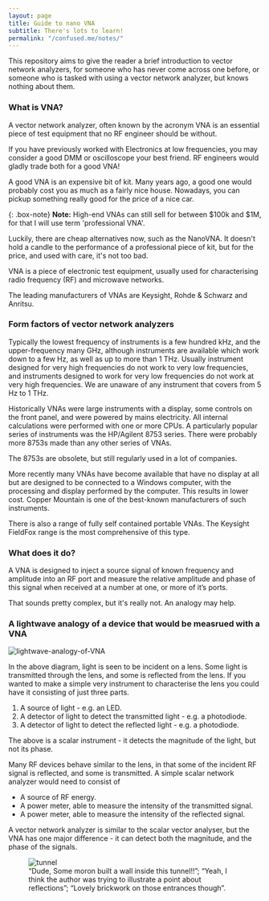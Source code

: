 ```yaml
---
layout: page
title: Guide to nano VNA
subtitle: There's lots to learn!
permalink: "/confused.me/notes/"
---
```


This repository aims to give the reader a brief introduction to vector network analyzers, for someone who has never come across one before, or someone who is tasked with using a vector network analyzer, but knows nothing about them.

### What is VNA?

A vector network analyzer, often known by the acronym VNA is an essential piece of test equipment that no RF engineer should be without.

If you have previously worked with Electronics at low frequencies, you may consider a good DMM or oscilloscope your best friend. RF engineers would gladly trade both for a good VNA!

A good VNA is an expensive bit of kit. Many years ago, a good one would probably cost you as much as a fairly nice house. Nowadays, you can pickup something really good for the price of a nice car.

{: .box-note}
**Note:** High-end VNAs can still sell for between $100k and $1M, for that I will use term 'professional VNA'.

Luckily, there are cheap alternatives now, such as the NanoVNA. It doesn't hold a candle to the performance of a professional piece of kit, but for the price, and used with care, it's not too bad.

VNA is a piece of electronic test equipment, usually used for characterising radio frequency (RF) and microwave networks. 

The leading manufacturers of VNAs are Keysight, Rohde & Schwarz and Anritsu.

### Form factors of vector network analyzers

Typically the lowest frequency of instruments is a few hundred kHz, and the upper-frequency many GHz, although instruments are available which work down to a few Hz, as well as up to more than 1 THz. Usually instrument designed for very high frequencies do not work to very low frequencies, and instruments designed to work for very low frequencies do not work at very high frequencies. We are unaware of any instrument that covers from 5 Hz to 1 THz.

Historically VNAs were large instruments with a display, some controls on the front panel, and were powered by mains electricity. All internal calculations were performed with one or more CPUs. A particularly popular series of instruments was the HP/Agilent 8753 series. There were probably more 8753s made than any other series of VNAs.

The 8753s are obsolete, but still regularly used in a lot of companies.

More recently many VNAs have become available that have no display at all but are designed to be connected to a Windows computer, with the processing and display performed by the computer. This results in lower cost. Copper Mountain is one of the best-known manufacturers of such instruments.

There is also a range of fully self contained portable VNAs. The Keysight FieldFox range is the most comprehensive of this type.

### What does it do?

A VNA is designed to inject a source signal of known frequency and amplitude into an RF port and measure the relative amplitude and phase of this signal when received at a number at one, or more of it’s ports.

That sounds pretty complex, but it's really not. An analogy may help.

### A lightwave analogy of a device that would be measrued with a VNA

![lightwave-analogy-of-VNA](/confused.me/assets/img/lightwave-analogy-of-VNA.png)

In the above diagram, light is seen to be incident on a lens. Some light is transmitted through the lens, and some is reflected from the lens. If you wanted to make a simple very instrument to characterise the lens you could have it consisting of just three parts.

1. A source of light - e.g. an LED.
2. A detector of light to detect the transmitted light - e.g. a photodiode.
3. A detector of light to detect the reflected light - e.g. a photodiode.

The above is a scalar instrument - it detects the magnitude of the light, but not its phase.

Many RF devices behave similar to the lens, in that some of the incident RF signal is reflected, and some is transmitted. A simple scalar network analyzer would need to consist of

- A source of RF energy.
- A power meter, able to measure the intensity of the transmitted signal.
- A power meter, able to measure the intensity of the reflected signal.

A vector network analyzer is similar to the scalar vector analyser, but the VNA has one major difference - it can detect both the magnitude, and the phase of the signals.

<figure>
  <img src="/confused.me/assets/img/tunnel.png" alt="tunnel"/>
  <figcaption>“Dude, Some moron built a wall inside this tunnel!!”; “Yeah, I think the author was trying to illustrate a point about reflections”; “Lovely brickwork on those entrances though”.</figcaption>
</figure>